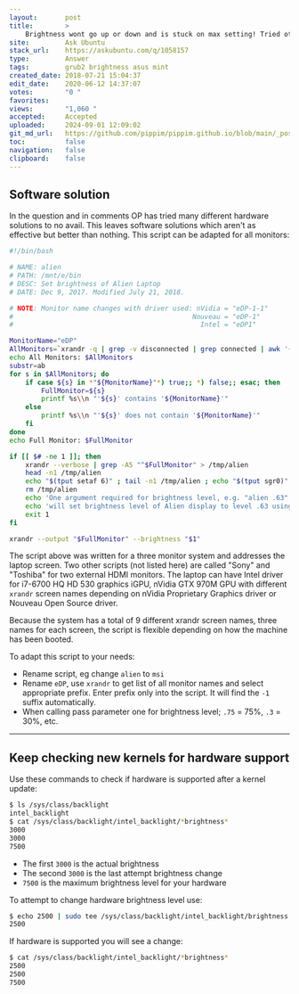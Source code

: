 ```yaml
---
layout:       post
title:        >
    Brightness wont go up or down and is stuck on max setting! Tried others solutions but still no fix! Please someone help!
site:         Ask Ubuntu
stack_url:    https://askubuntu.com/q/1058157
type:         Answer
tags:         grub2 brightness asus mint
created_date: 2018-07-21 15:04:37
edit_date:    2020-06-12 14:37:07
votes:        "0 "
favorites:    
views:        "1,060 "
accepted:     Accepted
uploaded:     2024-09-01 12:09:02
git_md_url:   https://github.com/pippim/pippim.github.io/blob/main/_posts/2018/2018-07-21-Brightness-wont-go-up-or-down-and-is-stuck-on-max-setting!-Tried-others-solutions-but-still-no-fix!-Please-someone-help!.md
toc:          false
navigation:   false
clipboard:    false
---
```


## Software solution

In the question and in comments OP has tried many different hardware solutions to no avail. This leaves software solutions which aren't as effective but better than nothing. This script can be adapted for all monitors:



``` bash
#!/bin/bash

# NAME: alien
# PATH: /mnt/e/bin
# DESC: Set brightness of Alien Laptop
# DATE: Dec 9, 2017. Modified July 21, 2018.

# NOTE: Monitor name changes with driver used: nVidia = "eDP-1-1"
#                                             Nouveau = "eDP-1"
#                                               Intel = "eDP1"

MonitorName="eDP"
AllMonitors=`xrandr -q | grep -v disconnected | grep connected | awk '{print $1}'`
echo All Monitors: $AllMonitors
substr=ab
for s in $AllMonitors; do
    if case ${s} in *"${MonitorName}"*) true;; *) false;; esac; then
        FullMonitor=${s}
        printf %s\\n "'${s}' contains '${MonitorName}'"
    else
        printf %s\\n "'${s}' does not contain '${MonitorName}'"
    fi
done
echo Full Monitor: $FullMonitor

if [[ $# -ne 1 ]]; then
    xrandr --verbose | grep -A5 "^$FullMonitor" > /tmp/alien
    head -n1 /tmp/alien
    echo "$(tput setaf 6)" ; tail -n1 /tmp/alien ; echo "$(tput sgr0)"
    rm /tmp/alien
    echo 'One argument required for brightness level, e.g. "alien .63"'
    echo 'will set brightness level of Alien display to level .63 using xrandr'
    exit 1
fi

xrandr --output "$FullMonitor" --brightness "$1"
```

The script above was written for a three monitor system and addresses the laptop screen. Two other scripts (not listed here) are called "Sony" and "Toshiba" for two external HDMI monitors. The laptop can have Intel driver for i7-6700 HQ HD 530 graphics iGPU, nVidia GTX 970M GPU with different `xrandr` screen names depending on nVidia Proprietary Graphics driver or Nouveau Open Source driver.

Because the system has a total of 9 different xrandr screen names, three names for each screen, the script is flexible depending on how the machine has been booted.

To adapt this script to your needs:

- Rename script, eg change `alien` to `msi`
- Rename `eDP`, use `xrandr` to get list of all monitor names and select appropriate prefix. Enter prefix only into the script. It will find the `-1` suffix automatically.
- When calling pass parameter one for brightness level; `.75` = 75%, `.3` = 30%, etc.


----------

## Keep checking new kernels for hardware support

Use these commands to check if hardware is supported after a kernel update:

``` bash
$ ls /sys/class/backlight
intel_backlight
$ cat /sys/class/backlight/intel_backlight/*brightness*
3000
3000
7500
```

- The first `3000` is the actual brightness
- The second `3000` is the last attempt brightness change
- `7500` is the maximum brightness level for your hardware

To attempt to change hardware brightness level use:

``` bash
$ echo 2500 | sudo tee /sys/class/backlight/intel_backlight/brightness
2500
```

If hardware is supported you will see a change:

``` bash
$ cat /sys/class/backlight/intel_backlight/*brightness*
2500
2500
7500
```

